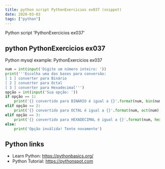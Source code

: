 ```yaml
---
title: python script PythonExercicios ex037 (snippet)
date: 2020-03-03
tags: ["python"]
---
```

Python script 'PythonExercicios ex037'


## python PythonExercicios ex037

Python mysql example: PythonExercicios ex037

```python
num = int(input('Digite um número inteiro: '))
print('''Escolha uma das bases para conversão:
[ 1 ] converter para Binário
[ 2 ] converter para Octal
[ 3 ] converter para Hexadecimal''')
opção = int(input('Sua opção: '))
if opção == 1:
    print('{} convertido para BINÁRIO é igual a {}'.format(num, bin(num)[2:]))
elif opção == 2:
    print('{} convertido para OCTAL é igual a {}'.format(num, oct(num)[2:]))
elif opção == 3:
    print('{} convertido para HEXADECIMAL é igual a {}'.format(num, hex(num)[2:]))
else:
    print('Opção inválida! Tente novamente')

```

## Python links

- Learn Python: https://pythonbasics.org/
- Python Tutorial: https://pythonspot.com
